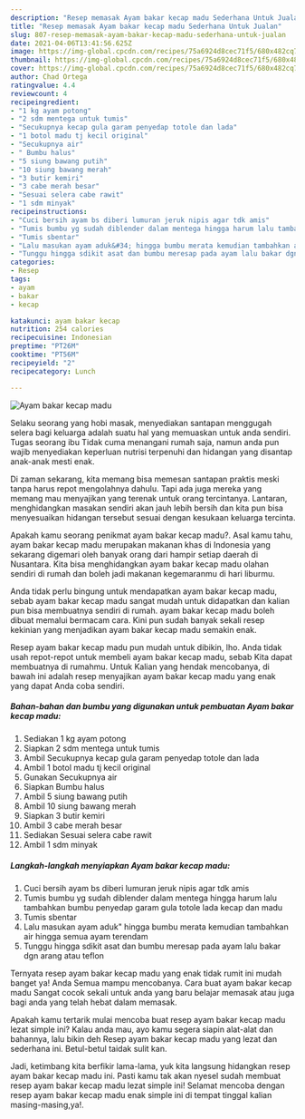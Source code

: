 ```yaml
---
description: "Resep memasak Ayam bakar kecap madu Sederhana Untuk Jualan"
title: "Resep memasak Ayam bakar kecap madu Sederhana Untuk Jualan"
slug: 807-resep-memasak-ayam-bakar-kecap-madu-sederhana-untuk-jualan
date: 2021-04-06T13:41:56.625Z
image: https://img-global.cpcdn.com/recipes/75a6924d8cec71f5/680x482cq70/ayam-bakar-kecap-madu-foto-resep-utama.jpg
thumbnail: https://img-global.cpcdn.com/recipes/75a6924d8cec71f5/680x482cq70/ayam-bakar-kecap-madu-foto-resep-utama.jpg
cover: https://img-global.cpcdn.com/recipes/75a6924d8cec71f5/680x482cq70/ayam-bakar-kecap-madu-foto-resep-utama.jpg
author: Chad Ortega
ratingvalue: 4.4
reviewcount: 4
recipeingredient:
- "1 kg ayam potong"
- "2 sdm mentega untuk tumis"
- "Secukupnya kecap gula garam penyedap totole dan lada"
- "1 botol madu tj kecil original"
- "Secukupnya air"
- " Bumbu halus"
- "5 siung bawang putih"
- "10 siung bawang merah"
- "3 butir kemiri"
- "3 cabe merah besar"
- "Sesuai selera cabe rawit"
- "1 sdm minyak"
recipeinstructions:
- "Cuci bersih ayam bs diberi lumuran jeruk nipis agar tdk amis"
- "Tumis bumbu yg sudah diblender dalam mentega hingga harum lalu tambahkan bumbu penyedap garam gula totole lada kecap dan madu"
- "Tumis sbentar"
- "Lalu masukan ayam aduk&#34; hingga bumbu merata kemudian tambahkan air hingga semua ayam terendam"
- "Tunggu hingga sdikit asat dan bumbu meresap pada ayam lalu bakar dgn arang atau teflon"
categories:
- Resep
tags:
- ayam
- bakar
- kecap

katakunci: ayam bakar kecap 
nutrition: 254 calories
recipecuisine: Indonesian
preptime: "PT26M"
cooktime: "PT56M"
recipeyield: "2"
recipecategory: Lunch

---
```



![Ayam bakar kecap madu](https://img-global.cpcdn.com/recipes/75a6924d8cec71f5/680x482cq70/ayam-bakar-kecap-madu-foto-resep-utama.jpg)

Selaku seorang yang hobi masak, menyediakan santapan menggugah selera bagi keluarga adalah suatu hal yang memuaskan untuk anda sendiri. Tugas seorang ibu Tidak cuma menangani rumah saja, namun anda pun wajib menyediakan keperluan nutrisi terpenuhi dan hidangan yang disantap anak-anak mesti enak.

Di zaman  sekarang, kita memang bisa memesan santapan praktis meski tanpa harus repot mengolahnya dahulu. Tapi ada juga mereka yang memang mau menyajikan yang terenak untuk orang tercintanya. Lantaran, menghidangkan masakan sendiri akan jauh lebih bersih dan kita pun bisa menyesuaikan hidangan tersebut sesuai dengan kesukaan keluarga tercinta. 



Apakah kamu seorang penikmat ayam bakar kecap madu?. Asal kamu tahu, ayam bakar kecap madu merupakan makanan khas di Indonesia yang sekarang digemari oleh banyak orang dari hampir setiap daerah di Nusantara. Kita bisa menghidangkan ayam bakar kecap madu olahan sendiri di rumah dan boleh jadi makanan kegemaranmu di hari liburmu.

Anda tidak perlu bingung untuk mendapatkan ayam bakar kecap madu, sebab ayam bakar kecap madu sangat mudah untuk didapatkan dan kalian pun bisa membuatnya sendiri di rumah. ayam bakar kecap madu boleh dibuat memalui bermacam cara. Kini pun sudah banyak sekali resep kekinian yang menjadikan ayam bakar kecap madu semakin enak.

Resep ayam bakar kecap madu pun mudah untuk dibikin, lho. Anda tidak usah repot-repot untuk membeli ayam bakar kecap madu, sebab Kita dapat membuatnya di rumahmu. Untuk Kalian yang hendak mencobanya, di bawah ini adalah resep menyajikan ayam bakar kecap madu yang enak yang dapat Anda coba sendiri.

<!--inarticleads1-->

##### Bahan-bahan dan bumbu yang digunakan untuk pembuatan Ayam bakar kecap madu:

1. Sediakan 1 kg ayam potong
1. Siapkan 2 sdm mentega untuk tumis
1. Ambil Secukupnya kecap gula garam penyedap totole dan lada
1. Ambil 1 botol madu tj kecil original
1. Gunakan Secukupnya air
1. Siapkan  Bumbu halus
1. Ambil 5 siung bawang putih
1. Ambil 10 siung bawang merah
1. Siapkan 3 butir kemiri
1. Ambil 3 cabe merah besar
1. Sediakan Sesuai selera cabe rawit
1. Ambil 1 sdm minyak




<!--inarticleads2-->

##### Langkah-langkah menyiapkan Ayam bakar kecap madu:

1. Cuci bersih ayam bs diberi lumuran jeruk nipis agar tdk amis
1. Tumis bumbu yg sudah diblender dalam mentega hingga harum lalu tambahkan bumbu penyedap garam gula totole lada kecap dan madu
1. Tumis sbentar
1. Lalu masukan ayam aduk&#34; hingga bumbu merata kemudian tambahkan air hingga semua ayam terendam
1. Tunggu hingga sdikit asat dan bumbu meresap pada ayam lalu bakar dgn arang atau teflon




Ternyata resep ayam bakar kecap madu yang enak tidak rumit ini mudah banget ya! Anda Semua mampu mencobanya. Cara buat ayam bakar kecap madu Sangat cocok sekali untuk anda yang baru belajar memasak atau juga bagi anda yang telah hebat dalam memasak.

Apakah kamu tertarik mulai mencoba buat resep ayam bakar kecap madu lezat simple ini? Kalau anda mau, ayo kamu segera siapin alat-alat dan bahannya, lalu bikin deh Resep ayam bakar kecap madu yang lezat dan sederhana ini. Betul-betul taidak sulit kan. 

Jadi, ketimbang kita berfikir lama-lama, yuk kita langsung hidangkan resep ayam bakar kecap madu ini. Pasti kamu tak akan nyesel sudah membuat resep ayam bakar kecap madu lezat simple ini! Selamat mencoba dengan resep ayam bakar kecap madu enak simple ini di tempat tinggal kalian masing-masing,ya!.

